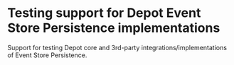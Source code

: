 # Testing support for Depot Event Store Persistence implementations

Support for testing Depot core and 3rd-party integrations/implementations of
Event Store Persistence.
